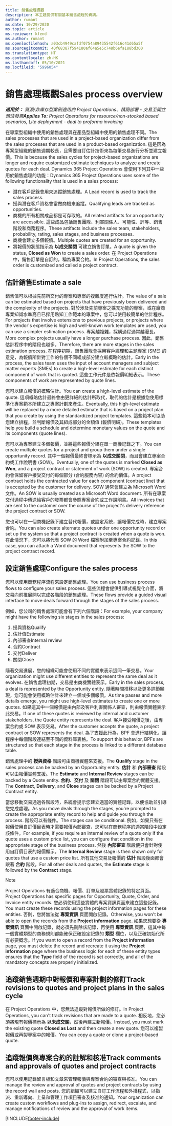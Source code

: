 ```yaml
---
title: 銷售處理概觀
description: 本主題提供有關基本銷售處理的資訊。
author: rumant
ms.date: 10/29/2020
ms.topic: article
ms.reviewer: kfend
ms.author: rumant
ms.openlocfilehash: a03cb4949cafdf0754a89435542f616c41d65a5f
ms.sourcegitcommit: 40f68387f594180af64a5e5c748b6efa188bd300
ms.translationtype: HT
ms.contentlocale: zh-HK
ms.lasthandoff: 05/10/2021
ms.locfileid: "5996054"
---
```

# <a name="sales-process-overview"></a><span data-ttu-id="6137c-103">銷售處理概觀</span><span class="sxs-lookup"><span data-stu-id="6137c-103">Sales process overview</span></span>

<span data-ttu-id="6137c-104">_**適用於：** 資源/非庫存型案例適用的 Project Operations、精簡部署 - 交易至開立預估發票_</span><span class="sxs-lookup"><span data-stu-id="6137c-104">_**Applies To:** Project Operations for resource/non-stocked based scenarios, Lite deployment - deal to proforma invoicing_</span></span>

<span data-ttu-id="6137c-105">在專案型組織中使用的銷售處理與在產品型組織中使用的銷售處理不同。</span><span class="sxs-lookup"><span data-stu-id="6137c-105">The sales processes that are used in a project-based organization differ from the sales processes that are used in a product-based organization.</span></span> <span data-ttu-id="6137c-106">這是因為專案型組織的銷售週期較長，且需要自訂估計技術來為每筆交易進行分析並建立報價。</span><span class="sxs-lookup"><span data-stu-id="6137c-106">This is because the sales cycles for project-based organizations are longer and require customized estimate techniques to analyze and create quotes for each deal.</span></span> <span data-ttu-id="6137c-107">Dynamics 365 Project Operations 會使用下列其中一些用於銷售處理的功能：</span><span class="sxs-lookup"><span data-stu-id="6137c-107">Dynamics 365 Project Operations uses some of the following functionality that is used in a sales process:</span></span>

- <span data-ttu-id="6137c-108">潛在客戶記錄會用來追蹤銷售處理。</span><span class="sxs-lookup"><span data-stu-id="6137c-108">A Lead record is used to track the sales process.</span></span>
- <span data-ttu-id="6137c-109">授與潛在客戶資格會當做商機來追蹤。</span><span class="sxs-lookup"><span data-stu-id="6137c-109">Qualifying leads are tracked as opportunities.</span></span>
- <span data-ttu-id="6137c-110">商機的所有相關成品都是可存取的。</span><span class="sxs-lookup"><span data-stu-id="6137c-110">All related artifacts for an opportunity are accessible.</span></span> <span data-ttu-id="6137c-111">這些成品包括銷售團隊、利害關係人、可能性、評等、銷售階段和商務程序。</span><span class="sxs-lookup"><span data-stu-id="6137c-111">These artifacts include the sales team, stakeholders, probability, rating, sales stages, and business processes.</span></span>
- <span data-ttu-id="6137c-112">商機會建立多個報價。</span><span class="sxs-lookup"><span data-stu-id="6137c-112">Multiple quotes are created for an opportunity.</span></span>
- <span data-ttu-id="6137c-113">將報價的狀態指示為 **以成交關閉** 可建立銷售訂單。</span><span class="sxs-lookup"><span data-stu-id="6137c-113">A quote is given the status, **Closed as Won** to create a sales order.</span></span> <span data-ttu-id="6137c-114">在 Project Operations 中，銷售訂單是自訂的，稱為專案合約。</span><span class="sxs-lookup"><span data-stu-id="6137c-114">In Project Operations, the sales order is customized and called a project contract.</span></span>

## <a name="estimate-a-sale"></a><span data-ttu-id="6137c-115">估計銷售</span><span class="sxs-lookup"><span data-stu-id="6137c-115">Estimate a sale</span></span>
<span data-ttu-id="6137c-116">銷售值可以根據先前所交付的專案和專案的複雜度進行估計。</span><span class="sxs-lookup"><span data-stu-id="6137c-116">The value of a sale can be estimated based on projects that have previously been delivered and the complexity of the projects.</span></span> <span data-ttu-id="6137c-117">對於涉及先前專案之擴充功能的專案，或在廠商專業知識水準高且已採用熟知工作範本的專案中，您可以使用較簡單的估計程序。</span><span class="sxs-lookup"><span data-stu-id="6137c-117">For projects that involve extensions to previous projects, or projects where the vendor's expertise is high and well-known work templates are used, you can use a simpler estimation process.</span></span> <span data-ttu-id="6137c-118">專案越複雜，採購過程通常越漫長。</span><span class="sxs-lookup"><span data-stu-id="6137c-118">More complex projects usually have a longer purchase process.</span></span> <span data-ttu-id="6137c-119">因此，銷售估計程序中的階段也越多。</span><span class="sxs-lookup"><span data-stu-id="6137c-119">Therefore, there are more stages in the sales estimation process.</span></span> <span data-ttu-id="6137c-120">在程序初期，銷售團隊會採用客戶經理和主題專家 (SME) 的意見，為報價所針對工作的各個不同組成部分建立較概略的估計。</span><span class="sxs-lookup"><span data-stu-id="6137c-120">Early in the process, the sales team uses the input of account managers and subject matter experts (SMEs) to create a high-level estimate for each distinct component of work that is quoted.</span></span> <span data-ttu-id="6137c-121">這些工作元件是依報價明細表示。</span><span class="sxs-lookup"><span data-stu-id="6137c-121">These components of work are represented by quote lines.</span></span> 

<span data-ttu-id="6137c-122">您可以建立報價的概略估計。</span><span class="sxs-lookup"><span data-stu-id="6137c-122">You can create a high-level estimate of the quote.</span></span> <span data-ttu-id="6137c-123">這項概略估計最終會由更詳細的估計所取代，取代的估計是根據您使用標準化專案範本所建立之專案計劃來產生。</span><span class="sxs-lookup"><span data-stu-id="6137c-123">Eventually, this high-level estimate will be replaced by a more detailed estimate that is based on a project plan that you create by using the standardized project templates.</span></span> <span data-ttu-id="6137c-124">這些範本可協助您建立排程，並判斷報價及其組成部分的金額值 (報價明細)。</span><span class="sxs-lookup"><span data-stu-id="6137c-124">These templates help you build a schedule and determine monetary values on the quote and its components (quote lines).</span></span> 

<span data-ttu-id="6137c-125">您可以為專案建立多個報價，並將這些報價分組在單一商機記錄之下。</span><span class="sxs-lookup"><span data-stu-id="6137c-125">You can create multiple quotes for a project and group them under a single opportunity record.</span></span> <span data-ttu-id="6137c-126">其中一個報價最終會標示為 **以成交關閉**，而且會建立專案合約或工作說明書 (SOW)。</span><span class="sxs-lookup"><span data-stu-id="6137c-126">Eventually, one of the quotes is marked **Closed as Won**, and a project contract or statement of work (SOW) is created.</span></span> <span data-ttu-id="6137c-127">專案合約會保留客戶接受交付的每個部分 (合約服務內容) 的合約價值。</span><span class="sxs-lookup"><span data-stu-id="6137c-127">A project contract holds the contracted value for each component (contract line) that is accepted by the customer for delivery.</span></span> <span data-ttu-id="6137c-128">SOW 通常會建立為 Microsoft Word 文件。</span><span class="sxs-lookup"><span data-stu-id="6137c-128">An SOW is usually created as a Microsoft Word document.</span></span> <span data-ttu-id="6137c-129">所有在專案交付過程中傳送給客戶的發票都會參照專案合約或工作說明書。</span><span class="sxs-lookup"><span data-stu-id="6137c-129">All invoices that are sent to the customer over the course of the project's delivery reference the project contract or SOW.</span></span>

<span data-ttu-id="6137c-130">您也可以在一個商機記錄下建立替代報價，或設定系統，讓報價完成時，建立專案合約。</span><span class="sxs-lookup"><span data-stu-id="6137c-130">You can also create alternate quotes under one opportunity record or set up the system so that a project contract is created when a quote is won.</span></span> <span data-ttu-id="6137c-131">在此情況下，您可以將代表 SOW 的 Word 檔案附加至專案合約記錄。</span><span class="sxs-lookup"><span data-stu-id="6137c-131">In this case, you can attach a Word document that represents the SOW to the project contract record.</span></span>

## <a name="configure-the-sales-process"></a><span data-ttu-id="6137c-132">設定銷售處理</span><span class="sxs-lookup"><span data-stu-id="6137c-132">Configure the sales process</span></span>
<span data-ttu-id="6137c-133">您可以使用商務程序流程來設定銷售處理。</span><span class="sxs-lookup"><span data-stu-id="6137c-133">You can use business process flows to configure your sales process.</span></span> <span data-ttu-id="6137c-134">這些流程會提供引導式視覺化介面，將交易向前推展開以完成各階段的銷售處理。</span><span class="sxs-lookup"><span data-stu-id="6137c-134">These flows provide a guided visual interface to move deals forward through the stages of the sales process.</span></span>

<span data-ttu-id="6137c-135">例如，您公司的銷售處理可能會有下列六個階段：</span><span class="sxs-lookup"><span data-stu-id="6137c-135">For example, your company might have the following six stages in the sales process:</span></span>

1. <span data-ttu-id="6137c-136">授與資格​​</span><span class="sxs-lookup"><span data-stu-id="6137c-136">Qualify</span></span>
2. <span data-ttu-id="6137c-137">估計值</span><span class="sxs-lookup"><span data-stu-id="6137c-137">Estimate</span></span>
3. <span data-ttu-id="6137c-138">內部審查</span><span class="sxs-lookup"><span data-stu-id="6137c-138">Internal review</span></span>
4. <span data-ttu-id="6137c-139">合約</span><span class="sxs-lookup"><span data-stu-id="6137c-139">Contract</span></span>
5. <span data-ttu-id="6137c-140">交付</span><span class="sxs-lookup"><span data-stu-id="6137c-140">Deliver</span></span>
6. <span data-ttu-id="6137c-141">關閉​​</span><span class="sxs-lookup"><span data-stu-id="6137c-141">Close</span></span>
 
<span data-ttu-id="6137c-142">隨著交易進展，您的組織可能會使用不同的實體來表示這同一筆交易。</span><span class="sxs-lookup"><span data-stu-id="6137c-142">Your organization might use different entities to represent the same deal as it evolves.</span></span> <span data-ttu-id="6137c-143">在銷售處理初期，交易是由商機實體表示。</span><span class="sxs-lookup"><span data-stu-id="6137c-143">Early in the sales process, a deal is represented by the Opportunity entity.</span></span> <span data-ttu-id="6137c-144">隨著時間推移以及更多詳節顯現，您可能會使用概略估計來建立一個或多個報價。</span><span class="sxs-lookup"><span data-stu-id="6137c-144">As time passes and more details emerge, you might use high-level estimates to create one or more quotes.</span></span> <span data-ttu-id="6137c-145">如果這其中一個報價是由內部及客戶利害關係人審查，則由報價實體表示此交易。</span><span class="sxs-lookup"><span data-stu-id="6137c-145">If one of these quotes is reviewed by internal and customer stakeholders, the Quote entity represents the deal.</span></span> <span data-ttu-id="6137c-146">客戶接受報價之後，由專案合約或 SOW 表示交易。</span><span class="sxs-lookup"><span data-stu-id="6137c-146">After the customer accepts the quote, a project contract or SOW represents the deal.</span></span> <span data-ttu-id="6137c-147">為了支援此行為，BPF 會進行結構化，讓程序中每個階段連結至不同的資料庫表格。</span><span class="sxs-lookup"><span data-stu-id="6137c-147">To support this behavior, BPFs are structured so that each stage in the process is linked to a different database table.</span></span>

<span data-ttu-id="6137c-148">銷售處理中的 **授與資格** 階段可由商機實體來支援。</span><span class="sxs-lookup"><span data-stu-id="6137c-148">The **Qualify** stage in the sales process can be backed by an Opportunity entity.</span></span> <span data-ttu-id="6137c-149">**估計** 和 **內部審查** 階段可以由報價實體支援。</span><span class="sxs-lookup"><span data-stu-id="6137c-149">The **Estimate** and **Internal Review** stages can be backed by a Quote entity.</span></span> <span data-ttu-id="6137c-150">**合約**、**交付** 及 **關閉** 階段可以由專案合約實體支援。</span><span class="sxs-lookup"><span data-stu-id="6137c-150">The **Contract**, **Delivery**, and **Close** stages can be backed by a Project Contract entity.</span></span>

<span data-ttu-id="6137c-151">當您移動交易通過各階段時，系統會提示您建立適當的實體記錄，以便協助並引導您完成處理。</span><span class="sxs-lookup"><span data-stu-id="6137c-151">As you move deals through the stages, you're prompted to create the appropriate entity record to help and guide you through the process.</span></span> <span data-ttu-id="6137c-152">階段可以有條件。</span><span class="sxs-lookup"><span data-stu-id="6137c-152">The stages can be conditional.</span></span> <span data-ttu-id="6137c-153">例如，如果只有在報價使用自訂價目表時才需要報價內部審查，您可以在商務程序的適當階段中設定該條件。</span><span class="sxs-lookup"><span data-stu-id="6137c-153">For example, if you require an internal review of a quote only if the quote uses a custom price list, you can configure that condition in the appropriate stage of the business process.</span></span> <span data-ttu-id="6137c-154">然後 **內部審查** 階段便只會針對使用自訂價目表的報價顯示。</span><span class="sxs-lookup"><span data-stu-id="6137c-154">The **Internal Review** stage is then shown only for quotes that use a custom price list.</span></span> <span data-ttu-id="6137c-155">所有其他交易及報價的 **估計** 階段後面都會跟著 **合約** 階段。</span><span class="sxs-lookup"><span data-stu-id="6137c-155">For all other deals and quotes, the **Estimate** stage is followed by the **Contract** stage.</span></span>

> [!NOTE]
> <span data-ttu-id="6137c-156">Project Operations 有適合商機、報價、訂單及發票實體記錄的特定頁面。</span><span class="sxs-lookup"><span data-stu-id="6137c-156">Project Operations has specific pages for Opportunity, Quote, Order, and Invoice entity records.</span></span> <span data-ttu-id="6137c-157">您必須使用這些實體的專案資訊頁面來建立這些記錄。</span><span class="sxs-lookup"><span data-stu-id="6137c-157">You must create these records using the project information pages for these entities.</span></span> <span data-ttu-id="6137c-158">否則，您將無法從 **專案資訊** 頁面開啟記錄。</span><span class="sxs-lookup"><span data-stu-id="6137c-158">Otherwise, you won't be able to open the records from the **Project information** page.</span></span> <span data-ttu-id="6137c-159">如果您想要從 **專案資訊** 頁面中開啟記錄，就必須先刪除該記錄，再使用 **專案資訊** 頁面，這其中每一個實體類型的商務規則都能確保正確設定記錄的 **類型** 欄位，以及正確初始化所有必要概念。</span><span class="sxs-lookup"><span data-stu-id="6137c-159">If you want to open a record from the **Project information** page, you must delete the record and recreate it using the **Project information** page where the business logic for each of these entity types ensures that the **Type** field of the record is set correctly, and all of the mandatory concepts are properly initialized.</span></span>


## <a name="track-revisions-to-quotes-and-project-plans-in-the-sales-cycle"></a><span data-ttu-id="6137c-160">追蹤銷售週期中對報價和專案計劃的修訂</span><span class="sxs-lookup"><span data-stu-id="6137c-160">Track revisions to quotes and project plans in the sales cycle</span></span>
<span data-ttu-id="6137c-161">在 Project Operations 中，您無法追蹤對報價所做的修訂。</span><span class="sxs-lookup"><span data-stu-id="6137c-161">In Project Operations, you can't track revisions that are made to a quote.</span></span> <span data-ttu-id="6137c-162">相反地，您必須將現有報價標示為 **以未成交關**，然後再建立新報價。</span><span class="sxs-lookup"><span data-stu-id="6137c-162">Instead, you must mark the existing quote **Closed as Lost** and then create a new quote.</span></span> <span data-ttu-id="6137c-163">您可以複製報價或再製專案中的報價。</span><span class="sxs-lookup"><span data-stu-id="6137c-163">You can copy a quote or clone a project-based quote.</span></span>

## <a name="track-comments-and-approvals-of-quotes-and-project-contracts"></a><span data-ttu-id="6137c-164">追蹤報價與專案合約的註解和核准</span><span class="sxs-lookup"><span data-stu-id="6137c-164">Track comments and approvals of quotes and project contracts</span></span>
<span data-ttu-id="6137c-165">您可以使用記錄留言板和文章來管理報價與專案合約的審查與核准。</span><span class="sxs-lookup"><span data-stu-id="6137c-165">You can manage the review and approval of quotes and project contracts by using the record wall and posts.</span></span> <span data-ttu-id="6137c-166">您的組織可以建立自訂工作流程和外掛程式，以指派、重新導向、上呈和管理工作項目審查及核准的通知。</span><span class="sxs-lookup"><span data-stu-id="6137c-166">Your organization can create custom workflows and plug-ins to assign, redirect, escalate, and manage notifications of review and the approval of work items.</span></span>


[!INCLUDE[footer-include](../includes/footer-banner.md)]